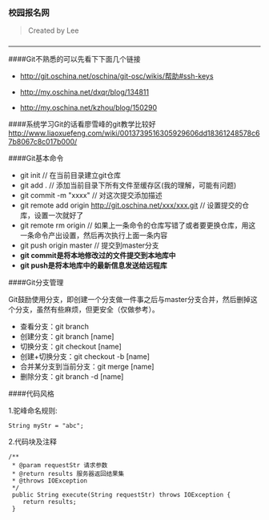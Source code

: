 ### 校园报名网
>Created by Lee
###
***
####Git不熟悉的可以先看下下面几个链接

- http://git.oschina.net/oschina/git-osc/wikis/帮助#ssh-keys

- http://my.oschina.net/dxqr/blog/134811

- http://my.oschina.net/kzhou/blog/150290

####系统学习Git的话看廖雪峰的git教学比较好 
http://www.liaoxuefeng.com/wiki/0013739516305929606dd18361248578c67b8067c8c017b000/

####Git基本命令
- git init // 在当前目录建立git仓库
- git add . // 添加当前目录下所有文件至缓存区(我的理解，可能有问题)
- git commit -m "xxxx" // 对这次提交添加描述
- git remote add origin http://git.oschina.net/xxx/xxx.git // 设置提交的仓库，设置一次就好了
- git remote rm origin // 如果上一条命令的仓库写错了或者要更换仓库，用这一条命令产出设置，然后再次执行上面一条内容
- git push origin master // 提交到master分支
- **git commit是将本地修改过的文件提交到本地库中**
- **git push是将本地库中的最新信息发送给远程库**

####Git分支管理

Git鼓励使用分支，即创建一个分支做一件事之后与master分支合并，然后删掉这个分支，虽然有些麻烦，但更安全（仅做参考）。
- 查看分支：git branch
- 创建分支：git branch [name]
- 切换分支：git checkout [name]
- 创建+切换分支：git checkout -b [name]
- 合并某分支到当前分支：git merge [name]
- 删除分支：git branch -d [name]

####代码风格

1.驼峰命名规则:

    String myStr = "abc";

2.代码块及注释

    /**
     * @param requestStr 请求参数
     * @return results 服务器返回结果集
     * @throws IOException
     */
     public String execute(String requestStr) throws IOException {
        return results;
     }
